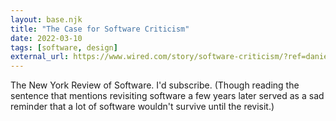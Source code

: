 ```yaml
---
layout: base.njk
title: "The Case for Software Criticism"
date: 2022-03-10
tags: [software, design]
external_url: https://www.wired.com/story/software-criticism/?ref=daniel.pizza
---
```

The New York Review of Software. I'd subscribe. (Though reading the sentence that mentions revisiting software a few years later served as a sad reminder that a lot of software wouldn't survive until the revisit.)
